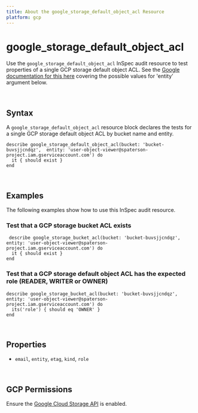 ```yaml
---
title: About the google_storage_default_object_acl Resource
platform: gcp
---
```


# google\_storage\_default\_object\_acl

Use the `google_storage_default_object_acl` InSpec audit resource to test properties of a single GCP storage default object ACL.  See the [Google documentation for this here](https://cloud.google.com/storage/docs/access-control/lists) covering the possible values for 'entity' argument below.

<br>

## Syntax

A `google_storage_default_object_acl` resource block declares the tests for a single GCP storage default object ACL by bucket name and entity.

    describe google_storage_default_object_acl(bucket: 'bucket-buvsjjcndqz',  entity: 'user-object-viewer@spaterson-project.iam.gserviceaccount.com') do
      it { should exist }
    end

<br>

## Examples

The following examples show how to use this InSpec audit resource.

### Test that a GCP storage bucket ACL exists

     describe google_storage_bucket_acl(bucket: 'bucket-buvsjjcndqz',  entity: 'user-object-viewer@spaterson-project.iam.gserviceaccount.com') do
      it { should exist }
    end

### Test that a GCP storage default object ACL has the expected role (READER, WRITER or OWNER)

    describe google_storage_bucket_acl(bucket: 'bucket-buvsjjcndqz',  entity: 'user-object-viewer@spaterson-project.iam.gserviceaccount.com') do
      its('role') { should eq 'OWNER' }
    end

<br>

## Properties

*  `email`, `entity`, `etag`, `kind`, `role`

<br>


## GCP Permissions

Ensure the [Google Cloud Storage API](https://console.cloud.google.com/apis/api/storage-component.googleapis.com/) is enabled.